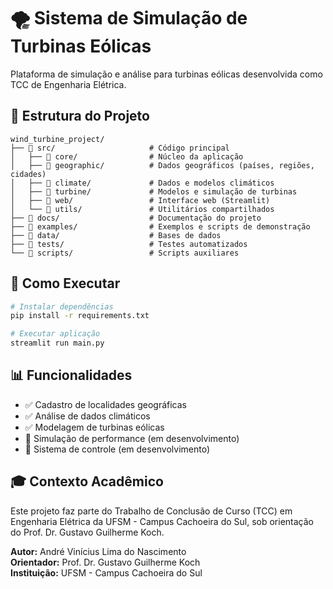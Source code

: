 # 🌪️ Sistema de Simulação de Turbinas Eólicas

Plataforma de simulação e análise para turbinas eólicas desenvolvida como TCC de Engenharia Elétrica.

## 📁 Estrutura do Projeto

```
wind_turbine_project/
├── 📁 src/                     # Código principal
│   ├── 📁 core/                # Núcleo da aplicação
│   ├── 📁 geographic/          # Dados geográficos (países, regiões, cidades)
│   ├── 📁 climate/             # Dados e modelos climáticos
│   ├── 📁 turbine/             # Modelos e simulação de turbinas
│   ├── 📁 web/                 # Interface web (Streamlit)
│   └── 📁 utils/               # Utilitários compartilhados
├── 📁 docs/                    # Documentação do projeto
├── 📁 examples/                # Exemplos e scripts de demonstração
├── 📁 data/                    # Bases de dados
├── 📁 tests/                   # Testes automatizados
└── 📁 scripts/                 # Scripts auxiliares
```

## 🚀 Como Executar

```bash
# Instalar dependências
pip install -r requirements.txt

# Executar aplicação
streamlit run main.py
```

## 📊 Funcionalidades

- ✅ Cadastro de localidades geográficas
- ✅ Análise de dados climáticos
- ✅ Modelagem de turbinas eólicas
- 🔄 Simulação de performance (em desenvolvimento)
- 🔄 Sistema de controle (em desenvolvimento)

## 🎓 Contexto Acadêmico

Este projeto faz parte do Trabalho de Conclusão de Curso (TCC) em Engenharia Elétrica da UFSM - Campus Cachoeira do Sul, sob orientação do Prof. Dr. Gustavo Guilherme Koch.

**Autor:** André Vinícius Lima do Nascimento  
**Orientador:** Prof. Dr. Gustavo Guilherme Koch  
**Instituição:** UFSM - Campus Cachoeira do Sul
